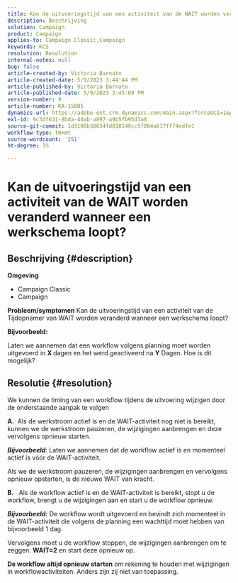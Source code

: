 ```yaml
---
title: Kan de uitvoeringstijd van een activiteit van de WAIT worden veranderd wanneer een werkschema loopt?
description: Beschrijving
solution: Campaign
product: Campaign
applies-to: Campaign Classic,Campaign
keywords: KCS
resolution: Resolution
internal-notes: null
bug: false
article-created-by: Victoria Barnato
article-created-date: 5/9/2023 3:44:44 PM
article-published-by: Victoria Barnato
article-published-date: 5/9/2023 3:45:09 PM
version-number: 9
article-number: KA-15085
dynamics-url: https://adobe-ent.crm.dynamics.com/main.aspx?forceUCI=1&pagetype=entityrecord&etn=knowledgearticle&id=86dea067-80ee-ed11-8849-6045bd0065b6
exl-id: 9c3df631-8bda-40ab-a897-a9b5fb95d3a8
source-git-commit: 1d3108b38634fd818149cc5f084a617ff74edfe1
workflow-type: tm+mt
source-wordcount: '251'
ht-degree: 1%

---
```


# Kan de uitvoeringstijd van een activiteit van de WAIT worden veranderd wanneer een werkschema loopt?

## Beschrijving {#description}

<b>Omgeving</b>
- Campaign Classic
- Campaign


<b>Probleem/symptomen</b>
Kan de uitvoeringstijd van een activiteit van de Tijdopnemer van WAIT worden veranderd wanneer een werkschema loopt?

<b>Bijvoorbeeld:</b>

Laten we aannemen dat een workflow volgens planning moet worden uitgevoerd in <b>X </b>dagen en het werd geactiveerd na <b>Y</b> Dagen. Hoe is dit mogelijk?




## Resolutie {#resolution}


We kunnen de timing van een workflow tijdens de uitvoering wijzigen door de onderstaande aanpak te volgen

<b>A.</b>  Als de werkstroom actief is en de WAIT-activiteit nog niet is bereikt, kunnen we de werkstroom pauzeren, de wijzigingen aanbrengen en deze vervolgens opnieuw starten.

<b>*Bijvoorbeeld</b>*: Laten we aannemen dat de workflow actief is en momenteel actief is vóór de WAIT-activiteit.

Als we de werkstroom pauzeren, de wijzigingen aanbrengen en vervolgens opnieuw opstarten, is de nieuwe WAIT van kracht.

<b>B.</b>   Als de workflow actief is en de WAIT-activiteit is bereikt, stopt u de workflow, brengt u de wijzigingen aan en start u de workflow opnieuw.

<b>*Bijvoorbeeld:</b>* De workflow wordt uitgevoerd en bevindt zich momenteel in de WAIT-activiteit die volgens de planning een wachttijd moet hebben van bijvoorbeeld 1 dag.

Vervolgens moet u de workflow stoppen, de wijzigingen aanbrengen om te zeggen: <b>WAIT=2</b> en start deze opnieuw op.

<b>De workflow altijd opnieuw starten</b> om rekening te houden met wijzigingen in workflowactiviteiten. Anders zijn zij niet van toepassing.
